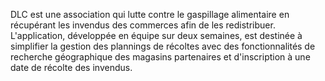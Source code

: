 DLC est une association qui lutte contre le gaspillage alimentaire en récupérant les invendus des commerces afin de les redistribuer.
L'application, développée en équipe sur deux semaines, est destinée à simplifier la gestion des plannings de récoltes avec des fonctionnalités de recherche géographique des magasins partenaires et d'inscription à une date de récolte des invendus.
